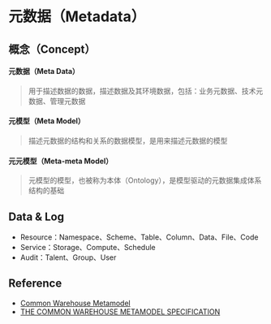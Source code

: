 # 元数据（Metadata）

## 概念（Concept）

#### 元数据（Meta Data）

> 用于描述数据的数据，描述数据及其环境数据，包括：业务元数据、技术元数据、管理元数据

#### 元模型（Meta Model）

> 描述元数据的结构和关系的数据模型，是用来描述元数据的模型

#### 元元模型（Meta-meta Model）

> 元模型的模型，也被称为本体（Ontology），是模型驱动的元数据集成体系结构的基础

## Data & Log

- Resource：Namespace、Scheme、Table、Column、Data、File、Code
- Service：Storage、Compute、Schedule
- Audit：Talent、Group、User

## Reference

* [Common Warehouse Metamodel](https://en.wikipedia.org/wiki/Common_warehouse_metamodel)
* [THE COMMON WAREHOUSE METAMODEL SPECIFICATION](https://www.omg.org/spec/CWM/)

